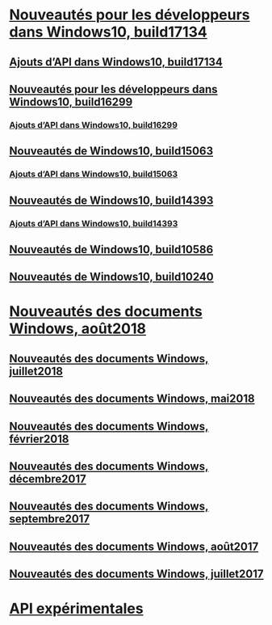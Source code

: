 # [Nouveautés pour les développeurs dans Windows10, build17134](../whats-new/windows-10-build-17134.md)
## [Ajouts d’API dans Windows10, build17134](../whats-new/windows-10-build-17134-api-diff.md)
## [Nouveautés pour les développeurs dans Windows10, build16299](../whats-new/windows-10-build-16299.md)
### [Ajouts d’API dans Windows10, build16299](../whats-new/windows-10-build-16299-api-diff.md)
## [Nouveautés de Windows10, build15063](../whats-new/windows-10-build-15063.md)
### [Ajouts d’API dans Windows10, build15063](../whats-new/windows-10-build-15063-api-diff.md)
## [Nouveautés de Windows10, build14393](../whats-new/windows-10-build-14393.md)
### [Ajouts d’API dans Windows10, build14393](../whats-new/windows-10-build-14393-api-diff.md)
## [Nouveautés de Windows10, build10586](../whats-new/windows-10-build-10586.md)
## [Nouveautés de Windows10, build10240](../whats-new/windows-10-build-10240.md)
# [Nouveautés des documents Windows, août2018](../whats-new/windows-docs-august-2018.md)
## [Nouveautés des documents Windows, juillet2018](../whats-new/windows-docs-july-2018.md)
## [Nouveautés des documents Windows, mai2018](../whats-new/windows-docs-may-2018.md)
## [Nouveautés des documents Windows, février2018](../whats-new/windows-docs-february-2018.md)
## [Nouveautés des documents Windows, décembre2017](../whats-new/windows-docs-december-2017.md)
## [Nouveautés des documents Windows, septembre2017](../whats-new/windows-docs-september-2017.md)
## [Nouveautés des documents Windows, août2017](../whats-new/windows-docs-august-2017.md)
## [Nouveautés des documents Windows, juillet2017](../whats-new/windows-docs-july-2017.md)
# [API expérimentales](../whats-new/experimental-apis.md)